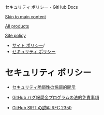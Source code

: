 セキュリティ ポリシー - GitHub Docs

[Skip to main content](#main-content)

[All products](/ja)

[Site policy](/site-policy)

* [サイト ポリシー](/ja/site-policy)/
* [セキュリティ ポリシー](/ja/site-policy/security-policies)

セキュリティ ポリシー
==========

* [セキュリティ脆弱性の協調的開示](/ja/site-policy/security-policies/coordinated-disclosure-of-security-vulnerabilities)

* [GitHub バグ報奨金プログラムの法的免責事項](/ja/site-policy/security-policies/github-bug-bounty-program-legal-safe-harbor)

* [GitHub SIRT の説明 RFC 2350](/ja/site-policy/security-policies/github-sirt-description-rfc-2350)
